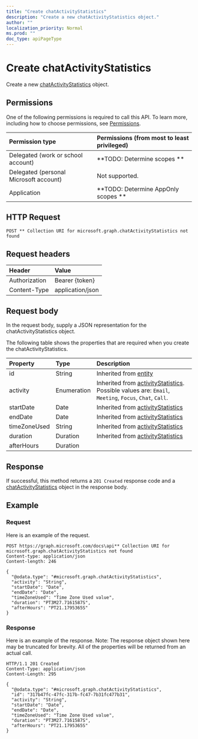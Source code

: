 ```yaml
---
title: "Create chatActivityStatistics"
description: "Create a new chatActivityStatistics object."
author: ""
localization_priority: Normal
ms.prod: ""
doc_type: apiPageType
---
```


# Create chatActivityStatistics

Create a new [chatActivityStatistics](../resources/chatactivitystatistics.md) object.

## Permissions
One of the following permissions is required to call this API. To learn more, including how to choose permissions, see [Permissions](/concepts/permissions-reference.md).

|Permission type|Permissions (from most to least privileged)|
|:---|:---|
|Delegated (work or school account)|**TODO: Determine scopes **|
|Delegated (personal Microsoft account)|Not supported.|
|Application|**TODO: Determine AppOnly scopes **|

## HTTP Request
<!-- {
  "blockType": "ignored"
}
-->
``` http
POST ** Collection URI for microsoft.graph.chatActivityStatistics not found
```

## Request headers
|Header|Value|
|:---|:---|
|Authorization|Bearer {token}|
|Content-Type|application/json|

## Request body
In the request body, supply a JSON representation for the chatActivityStatistics object.

The following table shows the properties that are required when you create the chatActivityStatistics.

|Property|Type|Description|
|:---|:---|:---|
|id|String| Inherited from [entity](../resources/entity.md)|
|activity|Enumeration| Inherited from [activityStatistics](../resources/activityStatistics.md). Possible values are: `Email`, `Meeting`, `Focus`, `Chat`, `Call`.|
|startDate|Date| Inherited from [activityStatistics](../resources/activityStatistics.md)|
|endDate|Date| Inherited from [activityStatistics](../resources/activityStatistics.md)|
|timeZoneUsed|String| Inherited from [activityStatistics](../resources/activityStatistics.md)|
|duration|Duration| Inherited from [activityStatistics](../resources/activityStatistics.md)|
|afterHours|Duration||



## Response
If successful, this method returns a `201 Created` response code and a [chatActivityStatistics](../resources/chatactivitystatistics.md) object in the response body.

## Example

### Request
Here is an example of the request.
<!-- {
  "blockType": "request",
  "name": "create_chatactivitystatistics_from_"
}
-->
``` http
POST https://graph.microsoft.com/docs\api** Collection URI for microsoft.graph.chatActivityStatistics not found
Content-type: application/json
Content-length: 246

{
  "@odata.type": "#microsoft.graph.chatActivityStatistics",
  "activity": "String",
  "startDate": "Date",
  "endDate": "Date",
  "timeZoneUsed": "Time Zone Used value",
  "duration": "PT3M27.7161587S",
  "afterHours": "PT21.1795365S"
}
```

### Response
Here is an example of the response. Note: The response object shown here may be truncated for brevity. All of the properties will be returned from an actual call.
<!-- {
  "blockType": "response",
  "truncated": true,
  "@odata.type": "microsoft.graph.chatactivitystatistics"
}
-->
``` http
HTTP/1.1 201 Created
Content-Type: application/json
Content-Length: 295

{
  "@odata.type": "#microsoft.graph.chatActivityStatistics",
  "id": "317b47fc-47fc-317b-fc47-7b31fc477b31",
  "activity": "String",
  "startDate": "Date",
  "endDate": "Date",
  "timeZoneUsed": "Time Zone Used value",
  "duration": "PT3M27.7161587S",
  "afterHours": "PT21.1795365S"
}
```

